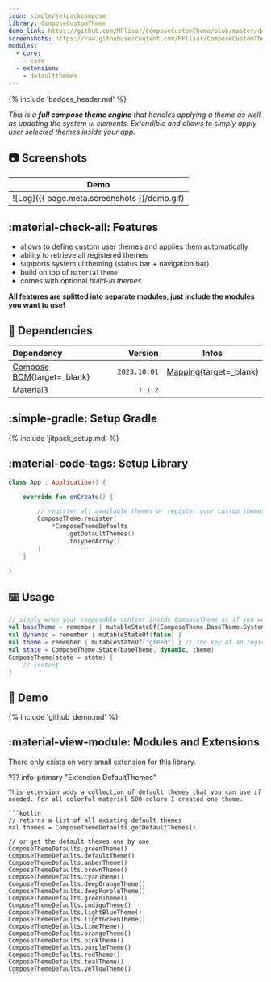 ```yaml
---
icon: simple/jetpackcompose
library: ComposeCustomTheme
demo_link: https://github.com/MFlisar/ComposeCustomTheme/blob/master/demo/src/main/java/com/michaelflisar/composecustomtheme/demo
screenshots: https://raw.githubusercontent.com/MFlisar/ComposeCustomTheme/master/screenshots
modules:
  - core: 
    - core
  - extension:
    - defaultthemes
---
```


{% include 'badges_header.md' %}

<i>This is a **full compose theme engine** that handles applying a theme as well as updating the system ui elements. Extendible and allows to simply apply user selected themes inside your app.</i>

## :camera: Screenshots

| Demo |
|-|
| ![Log]({{ page.meta.screenshots }}/demo.gif) |

## :material-check-all: Features

* allows to define custom user themes and applies them automatically
* ability to retrieve all registered themes
* supports system ui theming (status bar + navigation bar)
* build on top of `MaterialTheme`
* comes with optional *build-in themes*

**All features are splitted into separate modules, just include the modules you want to use!**

## :link: Dependencies

| Dependency | Version | Infos |
|:-|-:|:-:|
| [Compose BOM](https://developer.android.com/jetpack/compose/bom/bom){target=_blank} | `2023.10.01` | [Mapping](https://developer.android.com/jetpack/compose/bom/bom-mapping){target=_blank} |
| Material3 | `1.1.2` | |

## :simple-gradle: Setup Gradle

{% include 'jitpack_setup.md' %}

## :material-code-tags: Setup Library

```kotlin
class App : Application() {

    override fun onCreate() {

        // register all available themes or register your custom themes
        ComposeTheme.register(
            *ComposeThemeDefaults
                .getDefaultThemes()
                .toTypedArray()
        )
    }

}
```

## :keyboard: Usage

```kotlin
// simply wrap your composable content inside ComposeTheme as if you would use MaterialTheme directly
val baseTheme = remember { mutableStateOf(ComposeTheme.BaseTheme.System) }
val dynamic = remember { mutableStateOf(false) }
val theme = remember { mutableStateOf("green") } // the key of an registered theme
val state = ComposeTheme.State(baseTheme, dynamic, theme)
ComposeTheme(state = state) {
    // content
}
```

## :dna: Demo

{% include 'github_demo.md' %}

## :material-view-module: Modules and Extensions

There only exists on very small extension for this library.

??? info-primary "Extension DefaultThemes"

    This extension adds a collection of default themes that you can use if needed. For all colorful material 500 colors I created one theme.

    ```kotlin
    // returns a list of all existing default themes
    val themes = ComposeThemeDefaults.getDefaultThemes()

    // or get the default themes one by one
    ComposeThemeDefaults.greenTheme()
    ComposeThemeDefaults.defaultTheme()
    ComposeThemeDefaults.amberTheme()
    ComposeThemeDefaults.brownTheme()
    ComposeThemeDefaults.cyanTheme()
    ComposeThemeDefaults.deepOrangeTheme()
    ComposeThemeDefaults.deepPurpleTheme()
    ComposeThemeDefaults.greenTheme()
    ComposeThemeDefaults.indigoTheme()
    ComposeThemeDefaults.lightBlueTheme()
    ComposeThemeDefaults.lightGreenTheme()
    ComposeThemeDefaults.limeTheme()
    ComposeThemeDefaults.orangeTheme()
    ComposeThemeDefaults.pinkTheme()
    ComposeThemeDefaults.purpleTheme()
    ComposeThemeDefaults.redTheme()
    ComposeThemeDefaults.tealTheme()
    ComposeThemeDefaults.yellowTheme()
    ```